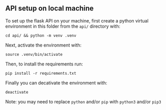 ## API setup on local machine

To set up the flask API on your machine, first create a python virtual environment in this folder from the `api/` directory with:

`cd api/ && python -m venv .venv`

Next, activate the environment with:

`source .venv/bin/activate`

Then, to install the requirements run:

`pip install -r requirements.txt`

Finally you can decativate the environment with:

`deactivate`

Note: you may need to replace `python` and/or `pip` with `python3` and/or `pip3`
